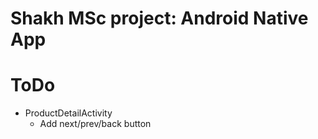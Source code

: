 Shakh MSc project: Android Native App
=====================================
# ToDo
* ProductDetailActivity
    * Add next/prev/back button
    